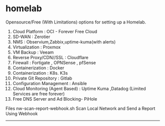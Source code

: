 # homelab


Opensource/Free (With Limitations) options for setting up a Homelab.


1. Cloud Platform :              		  OCI - Forever Free Cloud 
2. SD-WAN  :              		  Zerotier                     
3. NMS  :             		  Observium,Zabbix,uptime-kuma(with alerts)
4. Virtualization  :            		  Proxmox
5. VM Backup  :           		  Veeam
6. Reverse Proxy/CDN//SSL  :       		  Cloudflare
6. Firewall  :     		  Fortigate , OPNSense , pfSense
7. Containerization  :    		  Docker
8. Containerization  :   		  K8s. K3s
9. Private Git Repository  :  		  Gitlab
10. Configuration Management  : 		  Ansible
11. Cloud Monitoring (Agent Based)  : 	Uptime Kuma ,Datadog (Limited Services are free forever)
12. Free DNS Server and Ad Blocking- PiHole

Files
nw-scan-report-webhook.sh
Scan Local Network and Send a Report Using Webhook


---------------------------------------------------------------------------------------------------------
